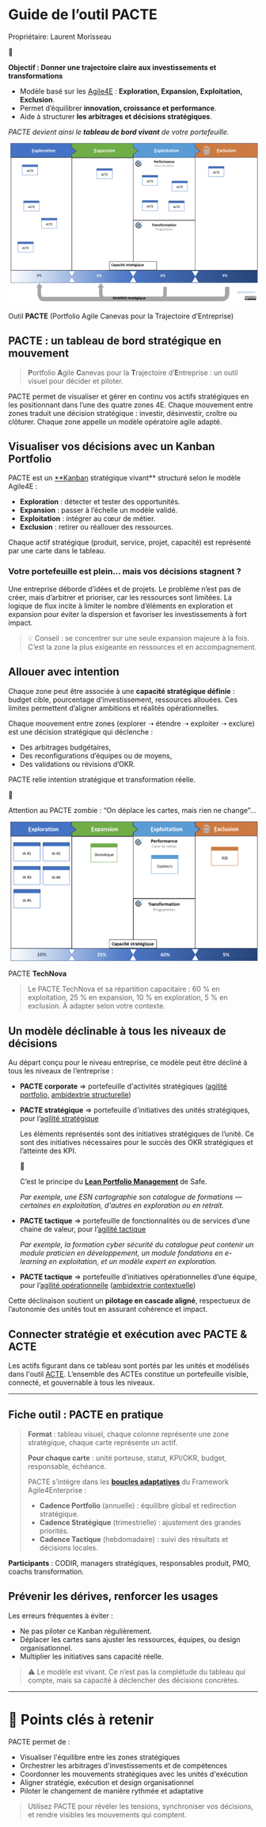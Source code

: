 # Guide de l’outil PACTE

Propriétaire: Laurent Morisseau

<aside>
📌

**Objectif : Donner une trajectoire claire aux investissements et transformations**

- Modèle basé sur les [Agile4E](https://www.notion.so/Agile4E-La-cartographie-strat-gique-vivante-13490eaf28ff803a884fc20066900149?pvs=21) : **Exploration, Expansion, Exploitation, Exclusion**.
- Permet d’équilibrer **innovation, croissance et performance**.
- Aide à structurer **les arbitrages et décisions stratégiques**.

*PACTE devient ainsi le **tableau de bord vivant** de votre portefeuille.*

</aside>

![Outil **PACTE** (Portfolio Agile Canevas pour la Trajectoire d’Entreprise)](image.png)

Outil **PACTE** (Portfolio Agile Canevas pour la Trajectoire d’Entreprise)

## **PACTE : un tableau de bord stratégique en mouvement**

> **P**ortfolio **A**gile **C**anevas pour la **T**rajectoire d’**E**ntreprise : un outil visuel pour décider et piloter.
> 

PACTE permet de visualiser et gérer en continu vos actifs stratégiques en les positionnant dans l’une des quatre zones 4E. Chaque mouvement entre zones traduit une décision stratégique : investir, désinvestir, croître ou clôturer. Chaque zone appelle un modèle opératoire agile adapté.

## **Visualiser vos décisions avec un Kanban Portfolio**

PACTE est un [**Kanban](https://www.notion.so/Kanban-17590eaf28ff8002ac08fead95b04e5a?pvs=21) stratégique vivant** structuré selon le modèle Agile4E :

- **Exploration** : détecter et tester des opportunités.
- **Expansion** : passer à l’échelle un modèle validé.
- **Exploitation** : intégrer au cœur de métier.
- **Exclusion** : retirer ou réallouer des ressources.

Chaque actif stratégique (produit, service, projet, capacité) est représenté par une carte dans le tableau.

### Votre portefeuille est plein… mais vos décisions stagnent ?

Une entreprise déborde d’idées et de projets. Le problème n’est pas de créer, mais d’arbitrer et  prioriser, car les ressources sont limitées. La logique de flux incite à limiter le nombre d’éléments en exploration et expansion pour éviter la dispersion et favoriser les investissements à fort impact.

> 💡 Conseil : se concentrer sur une seule expansion majeure à la fois. C’est la zone la plus exigeante en ressources et en accompagnement.
> 

## Allouer avec intention

Chaque zone peut être associée à une **capacité stratégique définie** : budget cible, pourcentage d’investissement, ressources allouées. Ces limites permettent d’aligner ambitions et réalités opérationnelles.

Chaque mouvement entre zones (explorer ➝ étendre ➝ exploiter ➝ exclure) est une décision stratégique qui déclenche :

- Des arbitrages budgétaires,
- Des reconfigurations d’équipes ou de moyens,
- Des validations ou révisions d’OKR.

PACTE relie intention stratégique et transformation réelle.

<aside>
🧟

Attention au PACTE zombie : “On déplace les cartes, mais rien ne change”…

</aside>

![PACTE **TechNova**](image%201.png)

PACTE **TechNova**

> Le PACTE TechNova et sa répartition capacitaire : 60 % en exploitation, 25 % en expansion, 10 % en exploration, 5 % en exclusion. À adapter selon votre contexte.
> 

## **Un modèle déclinable à tous les niveaux de décisions**

Au départ conçu pour le niveau entreprise, ce modèle peut être décliné à tous les niveaux de l’entreprise :

- **PACTE corporate** ⇒ portefeuille d'activités stratégiques ([agilité portfolio,](https://www.notion.so/L-agilit-Portfolio-vue-d-ensemble-18f90eaf28ff8009b702d2aa0eae18cf?pvs=21) [ambidextrie structurelle](https://www.notion.so/Faire-cohabiter-plusieurs-horizons-strat-giques-13690eaf28ff816f931efc5a173335bc?pvs=21))
- **PACTE stratégique** ⇒  portefeuille d'initiatives des unités stratégiques, pour l’[agilité stratégique](https://www.notion.so/L-agilit-strat-gique-13490eaf28ff80e2b4d8f6ab581de0f3?pvs=21)
    
    Les éléments représentés sont des initiatives stratégiques de l’unité. Ce sont des initiatives nécessaires pour le succès des OKR stratégiques et l’atteinte des KPI.
    
    <aside>
    🧰
    
    C’est le principe du [**Lean Portfolio Management**](https://www.notion.so/Lean-portfolio-management-16f90eaf28ff80f6b4f2d32d142a9a8f?pvs=21) de Safe.
    
    </aside>
    
    *Par exemple, une ESN cartographie son catalogue de formations — certaines en exploitation, d'autres en exploration ou en retrait.*
    
- **PACTE tactique** ⇒ portefeuille de fonctionnalités ou de services d’une chaine de valeur, pour l’[agilité tactique](https://www.notion.so/L-agilit-tactique-13490eaf28ff806cb428d9b27abb1f82?pvs=21)
    
    *Par exemple, la formation cyber sécurité du catalogue peut contenir un module praticien en développement, un module fondations en e-learning en exploitation, et un modèle expert en exploration.*
    
- **PACTE tactique** ⇒ portefeuille d’initiatives opérationnelles d’une équipe, pour l’[agilité opérationnelle](https://www.notion.so/L-agilit-op-rationnelle-13490eaf28ff80e5b767fd273784c80b?pvs=21) ([ambidextrie contextuelle](https://www.notion.so/Faire-cohabiter-plusieurs-horizons-strat-giques-13690eaf28ff816f931efc5a173335bc?pvs=21))

Cette déclinaison soutient un **pilotage en cascade aligné**, respectueux de l’autonomie des unités tout en assurant cohérence et impact.

## Connecter stratégie et exécution avec PACTE & ACTE

Les actifs figurant dans ce tableau sont portés par les unités et modélisés dans l'outil [ACTE](https://www.notion.so/Guide-de-l-outil-ACTE-13490eaf28ff802e8fcde2047f78143b?pvs=21). L’ensemble des ACTEs constitue un portefeuille visible, connecté, et gouvernable à tous les niveaux.

---

## Fiche outil : PACTE en pratique

> **Format** : tableau visuel, chaque colonne représente une zone stratégique, chaque carte représente un actif.
> 
> 
> **Pour chaque carte** : unité porteuse, statut, KPI/OKR, budget, responsable, échéance.
> 
> PACTE s’intègre dans les [**boucles adaptatives**](https://www.notion.so/Agile4B-Les-4-boucles-adaptatives-13b90eaf28ff8091b4cce85974f50938?pvs=21) du Framework Agile4Enterprise :
> 
> - **Cadence Portfolio** (annuelle) : équilibre global et redirection stratégique.
> - **Cadence Stratégique** (trimestrielle) : ajustement des grandes priorités.
> - **Cadence Tactique** (hebdomadaire) : suivi des résultats et décisions locales.

**Participants** : CODIR, managers stratégiques, responsables produit, PMO, coachs transformation.

## Prévenir les dérives, renforcer les usages

Les erreurs fréquentes à éviter :

- Ne pas piloter ce Kanban régulièrement.
- Déplacer les cartes sans ajuster les ressources, équipes, ou design organisationnel.
- Multiplier les initiatives sans capacité réelle.

> ⚠️ Le modèle est vivant. Ce n’est pas la complétude du tableau qui compte, mais sa capacité à déclencher des décisions concrètes.
> 

---

# 🔑 Points clés à retenir

PACTE permet de :

- Visualiser l'équilibre entre les zones stratégiques
- Orchestrer les arbitrages d'investissements et de compétences
- Coordonner les mouvements stratégiques avec les unités d'exécution
- Aligner stratégie, exécution et design organisationnel
- Piloter le changement de manière rythmée et adaptative

> Utilisez PACTE pour révéler les tensions, synchroniser vos décisions, et rendre visibles les mouvements qui comptent.
>
